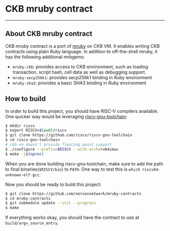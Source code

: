 # CKB mruby contract

---

## About CKB mruby contract

CKB mruby contract is a port of [mruby](https://github.com/mruby/mruby) on CKB VM. It enables writing CKB contracts using plain Ruby language. In addition to off-the-shell mruby, it has the following additional mrbgems:

* `mruby-ckb`: provides access to CKB environment, such as loading transaction, script hash, cell data as well as debugging support.
* `mruby-secp256k1`: provides secp256k1 binding in Ruby environment
* `mruby-sha3`: provides a basic SHA3 binding in Ruby environment

## How to build

In order to build this project, you should have RISC-V compilers available. One quicker way would be leveraging [riscv-gnu-toolchain](https://github.com/riscv/riscv-gnu-toolchain):

```bash
$ mkdir riscv
$ export RISCV=$(pwd)/riscv
$ git clone https://github.com/riscv/riscv-gnu-toolchain
$ cd riscv-gnu-toolchain
# ckb-vm doesn't provide floating point support
$ ./configure --prefix=$RISCV --with-arch=rv64imac
$ make -j$(nproc)
```

When you are done building riscv-gnu-toolchain, make sure to add the path to final binaries(`$RISCV/bin`) to `PATH`. One way to test this is `which riscv64-unknown-elf-gcc`.

Now you should be ready to build this project:

```bash
$ git clone https://github.com/nervosnetwork/mruby-contracts
$ cd mruby-contracts
$ git submodule update --init --progress
$ make
```

If everything works okay, you should have the contract to use at `build/argv_source_entry`.
